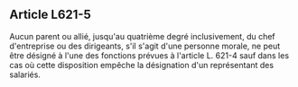 Article L621-5
----
Aucun parent ou allié, jusqu'au quatrième degré inclusivement, du chef
d'entreprise ou des dirigeants, s'il s'agit d'une personne morale, ne peut être
désigné à l'une des fonctions prévues à l'article L. 621-4 sauf dans les cas où
cette disposition empêche la désignation d'un représentant des salariés.
